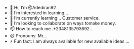 - 👋 Hi, I’m @Adediran92
- 👀 I’m interested in learning...
- 🌱 I’m currently learning .. Customer service.
- 💞️ I’m looking to collaborate on ways tomake money.
- 📫 How to reach me .+2348135793692..
- 😄 Pronouns: Mr...
- ⚡ Fun fact: I am always available for new available ideas ...

<!---
Adediran92/Adediran92 is a ✨ special ✨ repository because its `README.md` (this file) appears on your GitHub profile.
You can click the Preview link to take a look at your changes.
--->
